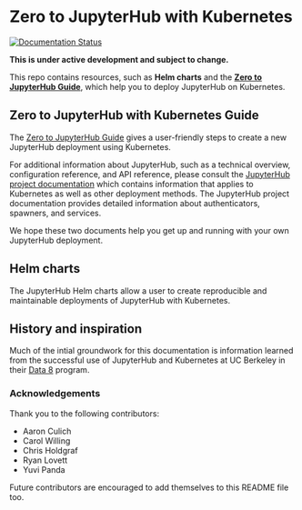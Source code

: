 # Zero to JupyterHub with Kubernetes

[![Documentation Status](https://readthedocs.org/projects/zero-to-jupyterhub/badge/?version=latest)](http://zero-to-jupyterhub.readthedocs.io/en/latest/?badge=latest)

**This is under active development and subject to change.**

This repo contains resources, such as **Helm charts** and the
[**Zero to JupyterHub Guide**](https://zero-to-jupyterhub.readthedocs.io), which
help you to deploy JupyterHub on Kubernetes.

## Zero to JupyterHub with Kubernetes Guide

The [Zero to JupyterHub Guide](https://zero-to-jupyterhub.readthedocs.io) gives
a user-friendly steps to create a new JupyterHub deployment using Kubernetes.

For additional information about JupyterHub, such as a technical overview,
configuration reference, and API reference, please consult the
[JupyterHub project documentation](https://jupyterhub.readthedocs.io) which
contains information that applies to Kubernetes as well as other deployment
methods. The JupyterHub project documentation provides detailed information
about authenticators, spawners, and services.

We hope these two documents help you get up and running with your own
JupyterHub deployment.

## Helm charts

The JupyterHub Helm charts allow a user to create reproducible and
maintainable deployments of JupyterHub with Kubernetes.

## History and inspiration

Much of the intial groundwork for this documentation is information learned from
the successful use of JupyterHub and Kubernetes at UC Berkeley in their
[Data 8](http://data8.org/) program.


### Acknowledgements

Thank you to the following contributors:

- Aaron Culich
- Carol Willing
- Chris Holdgraf
- Ryan Lovett
- Yuvi Panda

Future contributors are encouraged to add themselves to this README file too.
